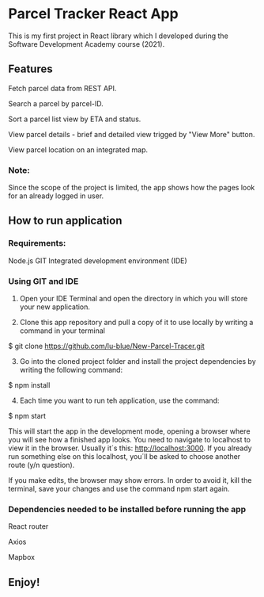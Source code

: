 # Parcel Tracker React App

This is my first project in React library which I developed during the Software Development Academy course (2021). 

## Features

Fetch parcel data from REST API.

Search a parcel by parcel-ID.

Sort a parcel list view by ETA and status.

View parcel details - brief and detailed view trigged by "View More" button.

View parcel location on an integrated map.

### Note:
Since the scope of the project is limited, the app shows how the pages look for an already logged in user.

## How to run application

### Requirements:

Node.js
GIT
Integrated development environment (IDE)

### Using GIT and IDE 

1. Open your IDE Terminal and open the directory in which you will store your new application.

2. Clone this app repository and pull a copy of it to use locally by writing a command in your terminal 

$ git clone https://github.com/lu-blue/New-Parcel-Tracer.git

3. Go into the cloned project folder and install the project dependencies by writing the following command:

$ npm install

4. Each time you want to run teh application, use the command:

$ npm start

This will start the app in the development mode, opening a browser where you will see how a finished app looks. You need to navigate to localhost to view it in the browser.
Usually it´s this: [http://localhost:3000](http://localhost:3000). If you already run something else on this localhost, you´ll be asked to choose another route (y/n question).

 If you make edits, the browser may show errors. In order to avoid it, kill the terminal, save your changes and use the command npm start again.

### Dependencies needed to be installed before running the app

React router

Axios

Mapbox

## Enjoy!
